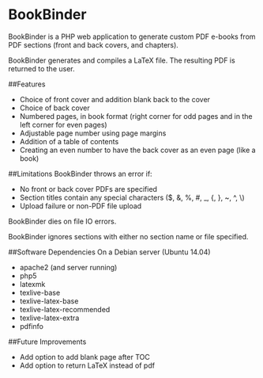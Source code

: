 BookBinder
============

BookBinder is a PHP web application to generate custom PDF e-books from PDF sections (front and back covers, and chapters).

BookBinder generates and compiles a LaTeX file. The resulting PDF is returned to the user.

##Features
* Choice of front cover and addition blank back to the cover
* Choice of back cover
* Numbered pages, in book format (right corner for odd pages and in the left corner for even pages)
* Adjustable page number using page margins
* Addition of a table of contents
* Creating an even number to have the back cover as an even page (like a book)

##Limitations
BookBinder throws an error if:
* No front or back cover PDFs are specified
* Section titles contain any special characters ($, &, %, #, _, {, }, ~, ^, \\)
* Upload failure or non-PDF file upload

BookBinder dies on file IO errors.

BookBinder ignores sections with either no section name or file specified.

##Software Dependencies
On a Debian server (Ubuntu 14.04)
* apache2 (and server running)
* php5
* latexmk
* texlive-base
* texlive-latex-base
* texlive-latex-recommended
* texlive-latex-extra
* pdfinfo

##Future Improvements
* Add option to add blank page after TOC
* Add option to return LaTeX instead of pdf